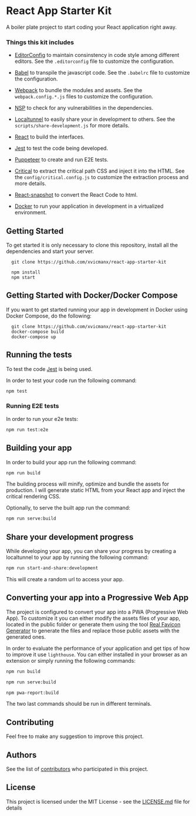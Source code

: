 # React App Starter Kit

A boiler plate project to start coding your React application right away.

### Things this kit includes

* [EditorConfig](http://editorconfig.org/) to maintain consinstency in code style among different editors. See the `.editorconfig` file to customize the configuration.

* [Babel](https://babeljs.io/) to transpile the javascript code. See the `.babelrc` file to customize the configuration.

* [Webpack](https://webpack.js.org/) to bundle the modules and assets. See the `webpack.config.*.js` files to customize the configuration.

* [NSP](https://nodesecurity.io/) to check for any vulnerabilities in the dependencies.


* [Localtunnel](https://github.com/localtunnel/localtunnel) to easily share your in development to others.
See the `scripts/share-development.js` for more details.

* [React](https://reactjs.org/) to build the interfaces.

* [Jest](https://facebook.github.io/jest/) to test the code being developed.

* [Puppeteer](https://github.com/GoogleChrome/puppeteer) to create and run E2E tests.

* [Critical](https://github.com/addyosmani/critical) to extract the critical path CSS  and inject it into  the HTML. See the `config/critical.config.js` to customize the extraction process and more details.

* [React-snapshot](https://github.com/geelen/react-snapshot) to convert the React Code to html.

* [Docker](https://www.docker.com/) to run your application in development in a virtualized environment.



## Getting Started

To get started it is only necessary to clone this repository, install all the dependencies and start your server.

```
  git clone https://github.com/xvicmanx/react-app-starter-kit

  npm install
  npm start
```


## Getting Started with Docker/Docker Compose

If you want to get started running your app in development in Docker using Docker Compose, do the following:

```
  git clone https://github.com/xvicmanx/react-app-starter-kit
  docker-compose build
  docker-compose up
```

## Running the tests

To test the code [Jest](https://facebook.github.io/jest/) is being used.

In order to test your code run the following command: 
```bash
npm test
```

### Running E2E tests
  In order to run your e2e tests: 
  ```bash
  npm run test:e2e
  ```


## Building your app

In order to build your app run the following command: 
```bash
npm run build
```

The building process will minify, optimize and bundle the assets for production. I will generate static HTML from your React app and inject the critical rendering CSS.

Optionally, to serve the built app run the command: 
```bash
npm run serve:build
```

## Share your development progress

While developing your app, you can share your progress by creating a localtunnel to your app by running the following command: 
```bash
npm run start-and-share:development
```

This will create a random url to access your app.

## Converting your app into a Progressive Web App

The project is configured to convert your app into a PWA (Progressive Web App).
To customize it you can either modify the assets files of your app, located in the public folder or generate them using the tool [Real Favicon Generator](https://realfavicongenerator.net/) to generate the files and replace those public assets with the generated ones.


In order to evaluate the performance of your application and get tips of how to improve it use `lighthouse`. You can either installed in your browser as an extension or simply running the following commands:

```bash
npm run build

npm run serve:build

npm pwa-report:build

```

The two last commands should be run in different terminals.


## Contributing

Feel free to make any suggestion to improve this project.


## Authors

See the list of [contributors](https://github.com/xvicmanx/react-app-starter-kit/contributors) who participated in this project.

## License

This project is licensed under the MIT License - see the [LICENSE.md](LICENSE.md) file for details
